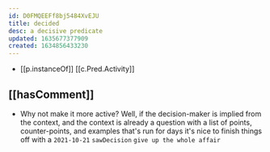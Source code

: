 ```yaml
---
id: D0FMQEEFf8bj5484XvEJU
title: decided
desc: a decisive predicate
updated: 1635677377909
created: 1634856433230
---
```



- [[p.instanceOf]] [[c.Pred.Activity]]

## [[hasComment]]

- Why not make it more active? Well, if the decision-maker is implied from the context, and the context is already a question with a list of points, counter-points, and examples that's run for days it's nice to finish things off with a `2021-10-21` `sawDecision` `give up the whole affair`
